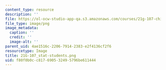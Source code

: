 ```yaml
---
content_type: resource
description: ''
file: https://ol-ocw-studio-app-qa.s3.amazonaws.com/courses/21g-107-chinese-i-streamlined-fall-2014/f80f0b0cc817690532495796be611444_21G-107_stat-students.png
file_type: image/png
image_metadata:
  caption: ''
  credit: ''
  image-alt: ''
parent_uid: 4ae1516c-2206-7914-2383-e2f4136cf2f6
resourcetype: Image
title: 21G-107_stat-students.png
uid: f80f0b0c-c817-6905-3249-5796be611444
---
```

